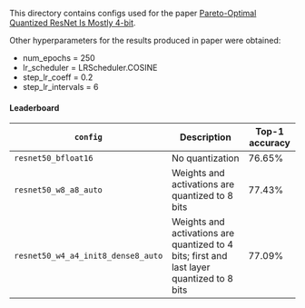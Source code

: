 This directory contains configs used for the paper [Pareto-Optimal Quantized ResNet Is Mostly 4-bit](https://arxiv.org/abs/2105.03536).


Other hyperparameters for the results produced in paper were obtained:
* num_epochs = 250
* lr_scheduler = LRScheduler.COSINE
* step_lr_coeff = 0.2
* step_lr_intervals = 6



#### Leaderboard


`config`  | Description                                                     | Top-1 accuracy
------------------------------------------------ | --------------------------------------------------------------- | -------------------------------------------------------------------------------------------------------------------------------------------------------------------------------------------------------------------------------------
`resnet50_bfloat16`                                           | No quantization                                |  76.65%
`resnet50_w8_a8_auto`                                   | Weights and activations are quantized to 8 bits                                      | 77.43%
`resnet50_w4_a4_init8_dense8_auto`                          | Weights and activations are quantized to 4 bits; first and last layer quantized to 8 bits | 77.09%


